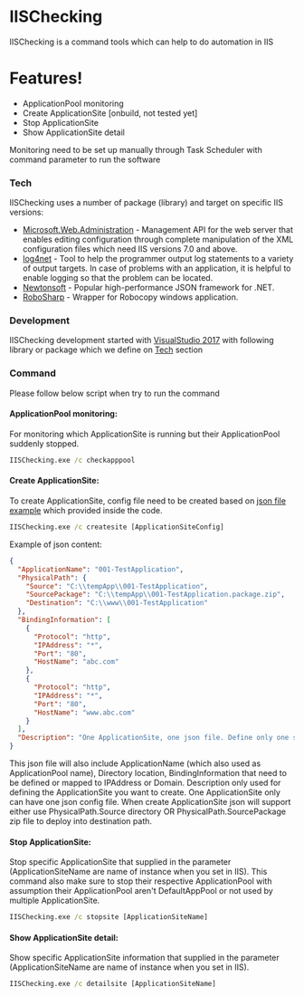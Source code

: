 # IISChecking

IISChecking is a command tools which can help to do automation in IIS

# Features!
  - ApplicationPool monitoring
  - Create ApplicationSite [onbuild, not tested yet]
  - Stop ApplicationSite
  - Show ApplicationSite detail

Monitoring need to be set up manually through Task Scheduler with command parameter to run the software

### Tech
IISChecking uses a number of package (library) and target on specific IIS versions:
* [Microsoft.Web.Administration] - Management API for the web server that enables editing configuration through complete manipulation of the XML configuration files which need IIS versions 7.0 and above.
* [log4net] - Tool to help the programmer output log statements to a variety of output targets. In case of problems with an application, it is helpful to enable logging so that the problem can be located.
* [Newtonsoft] - Popular high-performance JSON framework for .NET.
* [RoboSharp] - Wrapper for Robocopy windows application.

### Development
IISChecking development started with [VisualStudio 2017] with following library or package which we define on [Tech](#tech) section

### Command
Please follow below script when try to run the command

#### ApplicationPool monitoring:
For monitoring which ApplicationSite is running but their ApplicationPool suddenly stopped.
```cmd
IISChecking.exe /c checkapppool
```

#### Create ApplicationSite:
To create ApplicationSite, config file need to be created based on [json file example] which provided inside the code.
```cmd
IISChecking.exe /c createsite [ApplicationSiteConfig]
```
Example of json content:
```json
{
  "ApplicationName": "001-TestApplication",
  "PhysicalPath": {
    "Source": "C:\\tempApp\\001-TestApplication",
    "SourcePackage": "C:\\tempApp\\001-TestApplication.package.zip",
    "Destination": "C:\\www\\001-TestApplication"
  },
  "BindingInformation": [
    {
      "Protocol": "http",
      "IPAddress": "*",
      "Port": "80",
      "HostName": "abc.com"
    },
    {
      "Protocol": "http",
      "IPAddress": "*",
      "Port": "80",
      "HostName": "www.abc.com"
    }
  ],
  "Description": "One ApplicationSite, one json file. Define only one source (either use PhysicalPath.Source OR PhysicalPath.SourcePackage). Make sure BindingInformation never been assigned since there is no checking if other ApplicationSite already use same binding."
}
```
This json file will also include ApplicationName (which also used as ApplicationPool name), Directory location, BindingInformation that need to be defined or mapped to IPAddress or Domain. Description only used for defining the ApplicationSite you want to create. One ApplicationSite only can have one json config file.
When create ApplicationSite json will support either use PhysicalPath.Source directory OR PhysicalPath.SourcePackage zip file to deploy into destination path. 

#### Stop ApplicationSite:
Stop specific ApplicationSite that supplied in the parameter (ApplicationSiteName are name of instance when you set in IIS). This command also make sure to stop their respective ApplicationPool with assumption their ApplicationPool aren't DefaultAppPool or not used by multiple ApplicationSite.
```cmd
IISChecking.exe /c stopsite [ApplicationSiteName]
```

#### Show ApplicationSite detail:
Show specific ApplicationSite information that supplied in the parameter (ApplicationSiteName are name of instance when you set in IIS).
```cmd
IISChecking.exe /c detailsite [ApplicationSiteName]
```

[//]: # (### Todos)
[//]: # (  - So far no.)

[//]: # (These are reference links used in the body of this note and get stripped out when the markdown processor does its job. There is no need to format nicely because it shouldn't be seen. Thanks SO - http://stackoverflow.com/questions/4823468/store-comments-in-markdown-syntax)

[Microsoft.Web.Administration]: <https://docs.microsoft.com/en-us/iis/manage/scripting/how-to-use-microsoftwebadministration>
[log4net]: <https://logging.apache.org/log4net/>
[Newtonsoft]: <https://www.newtonsoft.com/json>
[RoboSharp]: <https://github.com/tjscience/RoboSharp>
[VisualStudio 2017]: <https://visualstudio.microsoft.com/>
[json file example]: <IISChecking/IISChecking/configurations/examplesite.json>